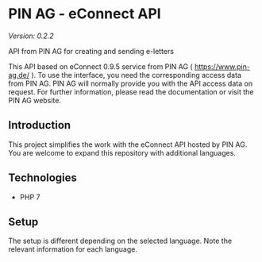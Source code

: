 # PIN AG - eConnect API
*Version: 0.2.2*

API from PIN AG for creating and sending e-letters

This API based on eConnect 0.9.5 service from PIN AG ( https://www.pin-ag.de/ ).
To use the interface, you need the corresponding access data from PIN AG.
PIN AG will normally provide you with the API access data on request.
For further information, please read the documentation or visit the PIN AG website.

## Introduction
This project simplifies the work with the eConnect API hosted by PIN AG. You are welcome to expand this repository with additional languages.

## Technologies
* PHP 7

## Setup
The setup is different depending on the selected language. Note the relevant information for each language.
